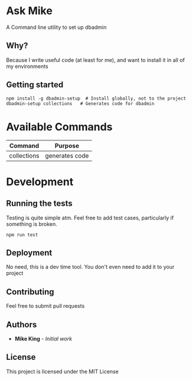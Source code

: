 # Ask Mike

A Command line utility to set up dbadmin 

## Why?

Because I write useful code (at least for me), and want to install it in all of my environments

## Getting started

```
npm install -g dbadmin-setup  # Install globally, not to the project
dbadmin-setup collections   # Generates code for dbadmin
```

# Available Commands

| Command  | Purpose                                   |
| -------- | ----------------------------------------- |
| collections       | generates code |


# Development

## Running the tests

Testing is quite simple atm. Feel free to add test cases, particularly if something is broken.

```
npm run test
```

## Deployment

No need, this is a dev time tool. You don't even need to add it to your project

## Contributing

Feel free to submit pull requests

## Authors

- **Mike King** - _Initial work_

## License

This project is licensed under the MIT License
